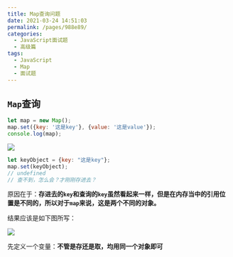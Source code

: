 ```yaml
---
title: Map查询问题
date: 2021-03-24 14:51:03
permalink: /pages/988e89/
categories:
  - JavaScript面试题
  - 高级篇
tags:
  - JavaScript
  - Map
  - 面试题
---
```


## `Map`查询

```javascript
let map = new Map();
map.set({key: '这是key'}, {value: '这是value'});
console.log(map);
```

![](https://picgoi-mg.oss-cn-beijing.aliyuncs.com/img/20210324145337.png)

```javascript
let keyObject = {key: "这是key"};
map.set(keyObject);
// undefined
// 查不到，怎么会？才刚刚存进去？
```

原因在于：**存进去的`key`和查询的`key`虽然看起来一样，但是在内存当中的引用位置是不同的，所以对于`map`来说，这是两个不同的对象。**

结果应该是如下图所写：

![](https://picgoi-mg.oss-cn-beijing.aliyuncs.com/img/20210324150016.png)

先定义一个变量：**不管是存还是取，均用同一个对象即可**